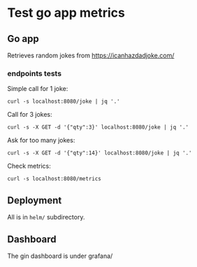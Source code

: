# Test go app metrics

## Go app

Retrieves random jokes from https://icanhazdadjoke.com/

### endpoints tests

Simple call for 1 joke:

```
curl -s localhost:8080/joke | jq '.'
```

Call for 3 jokes:
```
curl -s -X GET -d '{"qty":3}' localhost:8080/joke | jq '.'
```

Ask for too many jokes:
```
curl -s -X GET -d '{"qty":14}' localhost:8080/joke | jq '.'
```

Check metrics:
```
curl -s localhost:8080/metrics
```

## Deployment

All is in `helm/` subdirectory.

## Dashboard

The gin dashboard is under grafana/
